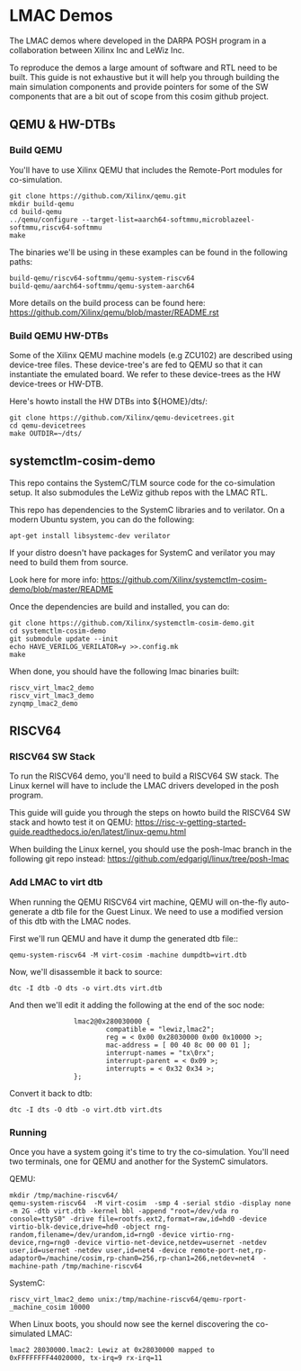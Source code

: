# LMAC Demos

The LMAC demos where developed in the DARPA POSH program in a collaboration
between Xilinx Inc and LeWiz Inc.

To reproduce the demos a large amount of software and RTL need to be built.
This guide is not exhaustive but it will help you through building the main
simulation components and provide pointers for some of the SW components that
are a bit out of scope from this cosim github project.

## QEMU & HW-DTBs

### Build QEMU
You'll have to use Xilinx QEMU that includes the Remote-Port modules for
co-simulation.

```
git clone https://github.com/Xilinx/qemu.git
mkdir build-qemu
cd build-qemu
../qemu/configure --target-list=aarch64-softmmu,microblazeel-softmmu,riscv64-softmmu
make
```

The binaries we'll be using in these examples can be found in the following
paths:
```
build-qemu/riscv64-softmmu/qemu-system-riscv64
build-qemu/aarch64-softmmu/qemu-system-aarch64
```

More details on the build process can be found here:
https://github.com/Xilinx/qemu/blob/master/README.rst

### Build QEMU HW-DTBs

Some of the Xilinx QEMU machine models (e.g ZCU102) are described using device-tree
files. These device-tree's are fed to QEMU so that it can instantiate the emulated
board. We refer to these device-trees as the HW device-trees or HW-DTB.

Here's howto install the HW DTBs into ${HOME}/dts/:
```
git clone https://github.com/Xilinx/qemu-devicetrees.git
cd qemu-devicetrees
make OUTDIR=~/dts/
```

## systemctlm-cosim-demo

This repo contains the SystemC/TLM source code for the co-simulation setup.
It also submodules the LeWiz github repos with the LMAC RTL.

This repo has dependencies to the SystemC libraries and to verilator.
On a modern Ubuntu system, you can do the following:
```
apt-get install libsystemc-dev verilator
```

If your distro doesn't have packages for SystemC and verilator you may
need to build them from source.

Look here for more info:
https://github.com/Xilinx/systemctlm-cosim-demo/blob/master/README

Once the dependencies are build and installed, you can do:

```
git clone https://github.com/Xilinx/systemctlm-cosim-demo.git
cd systemctlm-cosim-demo
git submodule update --init
echo HAVE_VERILOG_VERILATOR=y >>.config.mk
make
```

When done, you should have the following lmac binaries built:

```
riscv_virt_lmac2_demo
riscv_virt_lmac3_demo
zynqmp_lmac2_demo
```

## RISCV64

### RISCV64 SW Stack
To run the RISCV64 demo, you'll need to build a RISCV64 SW stack.
The Linux kernel will have to include the LMAC drivers developed in the posh program.

This guide will guide you through the steps on howto build the RISCV64 SW stack
and howto test it on QEMU:
https://risc-v-getting-started-guide.readthedocs.io/en/latest/linux-qemu.html

When building the Linux kernel, you should use the posh-lmac branch in the following
git repo instead:
https://github.com/edgarigl/linux/tree/posh-lmac


### Add LMAC to virt dtb

When running the QEMU RISCV64 virt machine, QEMU will on-the-fly auto-generate a dtb file
for the Guest Linux. We need to use a modified version of this dtb with the LMAC nodes.

First we'll run QEMU and have it dump the generated dtb file::
```
qemu-system-riscv64 -M virt-cosim -machine dumpdtb=virt.dtb
```

Now, we'll disassemble it back to source:
```
dtc -I dtb -O dts -o virt.dts virt.dtb
```

And then we'll edit it adding the following at the end of the soc node:
```
                lmac2@0x280030000 {
                        compatible = "lewiz,lmac2";
                        reg = < 0x00 0x28030000 0x00 0x10000 >;
                        mac-address = [ 00 40 8c 00 00 01 ];
                        interrupt-names = "tx\0rx";
                        interrupt-parent = < 0x09 >;
                        interrupts = < 0x32 0x34 >;
                };
```

Convert it back to dtb:
```
dtc -I dts -O dtb -o virt.dtb virt.dts
```

### Running

Once you have a system going it's time to try the co-simulation.
You'll need two terminals, one for QEMU and another for the SystemC simulators.

QEMU:
```
mkdir /tmp/machine-riscv64/
qemu-system-riscv64  -M virt-cosim  -smp 4 -serial stdio -display none -m 2G -dtb virt.dtb -kernel bbl -append "root=/dev/vda ro console=ttyS0" -drive file=rootfs.ext2,format=raw,id=hd0 -device virtio-blk-device,drive=hd0 -object rng-random,filename=/dev/urandom,id=rng0 -device virtio-rng-device,rng=rng0 -device virtio-net-device,netdev=usernet -netdev user,id=usernet -netdev user,id=net4 -device remote-port-net,rp-adaptor0=/machine/cosim,rp-chan0=256,rp-chan1=266,netdev=net4  -machine-path /tmp/machine-riscv64
```

SystemC:
```
riscv_virt_lmac2_demo unix:/tmp/machine-riscv64/qemu-rport-_machine_cosim 10000
```

When Linux boots, you should now see the kernel discovering the co-simulated LMAC:
```
lmac2 28030000.lmac2: Lewiz at 0x28030000 mapped to 0xFFFFFFFF44020000, tx-irq=9 rx-irq=11
```
